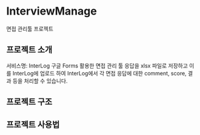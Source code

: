 # InterviewManage
면접 관리툴 프로젝트

## 프로젝트 소개
서비스명: InterLog
구글 Forms 활용한 면접 관리 툴
응답을 xlsx 파일로 저장하고 이를 InterLog에 업로드 하여 InterLog에서 각 면접 응답에 대한 comment, score, 결과 등을 처리할 수 있습니다.

## 프로젝트 구조

## 프로젝트 사용법





